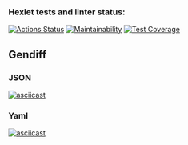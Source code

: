 ### Hexlet tests and linter status:
[![Actions Status](https://github.com/Titonatos/frontend-project-46/actions/workflows/hexlet-check.yml/badge.svg)](https://github.com/Titonatos/frontend-project-46/actions)
[![Maintainability](https://api.codeclimate.com/v1/badges/d4af36644cf8c47e487a/maintainability)](https://codeclimate.com/github/Titonatos/frontend-project-46/maintainability)
[![Test Coverage](https://api.codeclimate.com/v1/badges/d4af36644cf8c47e487a/test_coverage)](https://codeclimate.com/github/Titonatos/frontend-project-46/test_coverage)

## Gendiff
### JSON
[![asciicast](https://asciinema.org/a/u02zDKs9hAJEHf4MnEpfYUFCp.svg)](https://asciinema.org/a/u02zDKs9hAJEHf4MnEpfYUFCp)
### Yaml
[![asciicast](https://asciinema.org/a/fAn4nT4fpzbHKOWhOahnDhmCw.svg)](https://asciinema.org/a/fAn4nT4fpzbHKOWhOahnDhmCw)